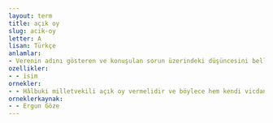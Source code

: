 ```yaml
---
layout: term
title: açık oy
slug: acik-oy
letter: A
lisan: Türkçe
anlamlar:
- Verenin adını gösteren ve konuşulan sorun üzerindeki düşüncesini belli edecek biçimde verilen oy
ozellikler:
- - isim
ornekler:
- - Hâlbuki milletvekili açık oy vermelidir ve böylece hem kendi vicdanıyla hem de millî vicdanla baş başa kalmalıdır.
orneklerkaynak:
- - Ergun Göze
---
```

